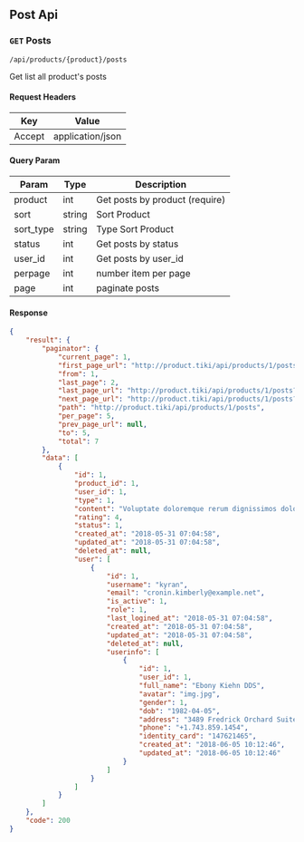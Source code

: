 ## Post Api

### `GET` Posts
```
/api/products/{product}/posts
```
Get list all product's posts
#### Request Headers
| Key | Value |
|---|---|
|Accept|application/json

#### Query Param
| Param | Type | Description |
|---|---|---|
| product | int | Get posts by product (require) |
| sort | string | Sort Product |
| sort_type | string | Type Sort Product |
| status | int | Get posts by status |
| user_id | int | Get posts by user_id |
| perpage | int | number item per page |
| page | int | paginate posts |

#### Response
```json
{
    "result": {
        "paginator": {
            "current_page": 1,
            "first_page_url": "http://product.tiki/api/products/1/posts?page=1",
            "from": 1,
            "last_page": 2,
            "last_page_url": "http://product.tiki/api/products/1/posts?page=2",
            "next_page_url": "http://product.tiki/api/products/1/posts?page=2",
            "path": "http://product.tiki/api/products/1/posts",
            "per_page": 5,
            "prev_page_url": null,
            "to": 5,
            "total": 7
        },
        "data": [
            {
                "id": 1,
                "product_id": 1,
                "user_id": 1,
                "type": 1,
                "content": "Voluptate doloremque rerum dignissimos dolores rerum. Blanditiis et qui sit ea nobis rem. Qui ullam aut aut a fugit aut. Magni voluptatem et ut aut. Sint iusto error quisquam deserunt sit est doloribus magnam. Tempora aliquam optio a. Et illum sapiente omnis sequi consequatur molestiae accusantium distinctio. Aut commodi asperiores perspiciatis ut. Ad sequi velit incidunt tenetur.",
                "rating": 4,
                "status": 1,
                "created_at": "2018-05-31 07:04:58",
                "updated_at": "2018-05-31 07:04:58",
                "deleted_at": null,
                "user": [
                    {
                        "id": 1,
                        "username": "kyran",
                        "email": "cronin.kimberly@example.net",
                        "is_active": 1,
                        "role": 1,
                        "last_logined_at": "2018-05-31 07:04:58",
                        "created_at": "2018-05-31 07:04:58",
                        "updated_at": "2018-05-31 07:04:58",
                        "deleted_at": null,
                        "userinfo": [
                            {
                                "id": 1,
                                "user_id": 1,
                                "full_name": "Ebony Kiehn DDS",
                                "avatar": "img.jpg",
                                "gender": 1,
                                "dob": "1982-04-05",
                                "address": "3489 Fredrick Orchard Suite 861\nSchmidtton, NC 00074-0123",
                                "phone": "+1.743.859.1454",
                                "identity_card": "147621465",
                                "created_at": "2018-06-05 10:12:46",
                                "updated_at": "2018-06-05 10:12:46"
                            }
                        ]
                    }
                ]
            }
        ]
    },
    "code": 200
}
```
